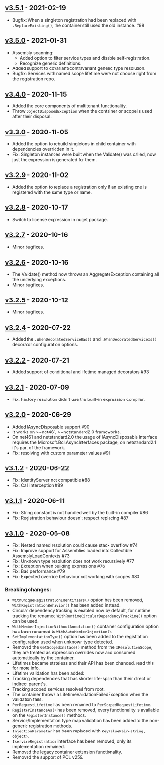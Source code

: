 ## [v3.5.1] - 2021-02-19
- Bugfix: When a singleton registration had been replaced with `.ReplaceExisting()`, the container still used the old instance. #98

## [v3.5.0] - 2021-01-31
- Assembly scanning:
   - Added option to filter service types and disable self-registration.
   - Recognize generic definitions.
- Added support to covariant/contravariant generic type resolution.
- Bugfix: Services with named scope lifetime were not choose right from the registration repo.

## [v3.4.0] - 2020-11-15
- Added the core components of multitenant functionality.
- Throw `ObjectDisposedException` when the container or scope is used after their disposal.

## [v3.3.0] - 2020-11-05
- Added the option to rebuild singletons in child container with dependencies overridden in it.
- Fix: Singleton instances were built when the Validate() was called, now just the expression is generated for them.

## [v3.2.9] - 2020-11-02
- Added the option to replace a registration only if an existing one is registered with the same type or name.

## [v3.2.8] - 2020-10-17
- Switch to license expression in nuget package.

## [v3.2.7] - 2020-10-16
- Minor bugfixes.

## [v3.2.6] - 2020-10-16
- The Validate() method now throws an AggregateException containing all the underlying exceptions.
- Minor bugfixes.

## [v3.2.5] - 2020-10-12
- Minor bugfixes.

## [v3.2.4] - 2020-07-22
- Added the `.WhenDecoratedServiceHas()` and `.WhenDecoratedServiceIs()` decorator configuration options.

## [v3.2.2] - 2020-07-21
- Added support of conditional and lifetime managed decorators #93      

## [v3.2.1] - 2020-07-09
- Fix: Factory resolution didn't use the built-in expression compiler.

## [v3.2.0] - 2020-06-29
- Added IAsyncDisposable support #90
 - It works on >=net461, >=netstandard2.0 frameworks.
 - On net461 and netstandard2.0 the usage of IAsyncDisposable interface requires the
   Microsoft.Bcl.AsyncInterfaces package, on netstandard2.1 it's part of the framework.
- Fix: resolving with custom parameter values #91

## [v3.1.2] - 2020-06-22
- Fix: IdentityServer not compatible #88
- Fix: Call interception #89

## [v3.1.1] - 2020-06-11
- Fix: String constant is not handled well by the built-in compiler #86
- Fix: Registration behaviour doesn't respect replacing #87

## [v3.1.0] - 2020-06-08
- Fix: Nested named resolution could cause stack overflow #74
- Fix: Improve support for Assemblies loaded into Collectible AssemblyLoadContexts #73
- Fix: Unknown type resolution does not work recursively #77
- Fix: Exception when building expressions #76
- Fix: Bad performance #79
- Fix: Expected override behaviour not working with scopes #80

### Breaking changes:
- `WithUniqueRegistrationIdentifiers()` option has been removed, `WithRegistrationBehavior()` has been added instead.
- Circular dependency tracking is enabled now by default, for runtime tracking the renamed `WithRuntimeCircularDependencyTracking()` option can be used.
- `WithMemberInjectionWithoutAnnotation()` container configuration option has been renamed to `WithAutoMemberInjection()`.
- `SetImplementationType()` option has been added to the registration configuration used when unknown type detected.
- Removed the `GetScopedInstace()` method from the `IResolutionScope`, they are treated as expression overrides now and consumed automatically by the container.
- Lifetimes became stateless and their API has been changed, read [this](https://z4kn4fein.github.io/stashbox/#/usage/lifetimes) for more info.
- Lifetime validation has been added:
 - Tracking dependencies that has shorter life-span than their direct or indirect parent's.
 - Tracking scoped services resolved from root.
 - The container throws a LifetimeValidationFailedException when the validation fails.
- `PerRequestLifetime` has been renamed to `PerScopedRequestLifetime`.
- `RegisterInstanceAs()` has been removed, every functionality is available on the `RegisterInstance()` methods.
- Service/Implementation type map validation has been added to the non-generic registration methods.
- `InjectionParameter` has been replaced with `KeyValuePair<string, object>`.
- `IserviceRegistration` interface has been removed, only its implementation remained.
- Removed the legacy container extension functionality.
- Removed the support of PCL v259.

[v3.5.1]: https://github.com/z4kn4fein/stashbox/compare/3.5.0...3.5.1
[v3.5.0]: https://github.com/z4kn4fein/stashbox/compare/3.4.0...3.5.0
[v3.4.0]: https://github.com/z4kn4fein/stashbox/compare/3.3.0...3.4.0
[v3.3.0]: https://github.com/z4kn4fein/stashbox/compare/3.2.9...3.3.0
[v3.2.9]: https://github.com/z4kn4fein/stashbox/compare/3.2.8...3.2.9
[v3.2.8]: https://github.com/z4kn4fein/stashbox/compare/3.2.7...3.2.8
[v3.2.7]: https://github.com/z4kn4fein/stashbox/compare/3.2.6...3.2.7
[v3.2.6]: https://github.com/z4kn4fein/stashbox/compare/3.2.5...3.2.6
[v3.2.5]: https://github.com/z4kn4fein/stashbox/compare/3.2.4...3.2.5
[v3.2.4]: https://github.com/z4kn4fein/stashbox/compare/3.2.3...3.2.4
[v3.2.3]: https://github.com/z4kn4fein/stashbox/compare/3.2.2...3.2.3
[v3.2.2]: https://github.com/z4kn4fein/stashbox/compare/3.2.1...3.2.2
[v3.2.1]: https://github.com/z4kn4fein/stashbox/compare/3.2.0...3.2.1
[v3.2.0]: https://github.com/z4kn4fein/stashbox/compare/3.1.2...3.2.0
[v3.1.2]: https://github.com/z4kn4fein/stashbox/compare/3.1.1...3.1.2
[v3.1.1]: https://github.com/z4kn4fein/stashbox/compare/3.1.0...3.1.1
[v3.1.0]: https://github.com/z4kn4fein/stashbox/compare/2.8.9...3.1.0
